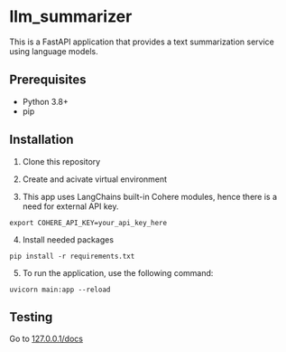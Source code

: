 # llm_summarizer

This is a FastAPI application that provides a text summarization service using language models.

## Prerequisites

- Python 3.8+
- pip

## Installation

1. Clone this repository

2. Create and acivate virtual environment

3. This app uses LangChains built-in Cohere modules,
hence there is a need for external API key.
```
export COHERE_API_KEY=your_api_key_here
```
4. Install needed packages
```
pip install -r requirements.txt
```

5. To run the application, use the following command:
```
uvicorn main:app --reload
```

## Testing

Go to [127.0.0.1/docs](http://127.0.0.1:8000/docs)

